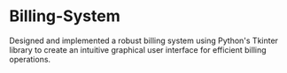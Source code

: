 # Billing-System
  Designed and implemented a robust billing system using Python's Tkinter          library to create an intuitive graphical user interface for efficient billing operations.
